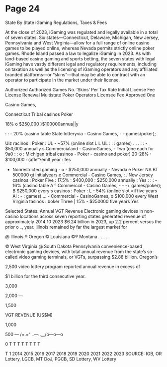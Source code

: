 # Page 24

State By State iGaming Regulations, Taxes & Fees

At the close of 2023, iGaming was regulated and legally available in a total of seven states. Six states—Connecticut,
Delaware, Michigan, New Jersey, Pennsylvania and West Virginia—allow for a full range of online casino games to be played
online, whereas Nevada permits strictly online poker games. Rhode Island passed a law to legalize iGaming in 2023. As
with land-based casino gaming and sports betting, the seven states with legal iGaming have vastly different legal and
regulatory requirements, including on taxation as well as the licensing of iGaming operators and any affiliated branded
platforms—or “skins”—that may be able to contract with an operator to participate in the market under their license.

Authorized Authorized Games No. ‘Skins’ Per Tax Rate Initial License Fee License Renewal Multistate Poker
Operators Licensee Fee Approved
One

Casino Games,

Connecticut Tribal casinos Poker

18% o $250,000 }$100000annua||y

: : - 20% (casino table
State lotteryvia - Casino Games, - - games/poker);

Uiz racinos : Poker : UL - ~57% (online slot L L UL
: : : games)
. . . : : - $50,000 annually
s Commercialand - CasinoGames, - Two (one each for 9a0 : : o :
Michigan tribal casinos - Poker - casino and poker) 20-28% : $100,000 : (aﬂe”?émlf year : fes
- Nonrestricted gaming - o - $250,000 annually -
Nevada e Poker NA BT 500000 gt initialyears e
Commercial - Casino Games, : .
New Jersey casinos : Poker Five : 17.5% : $400,000 : $250,000 annually : Yes
: : : - 16% (casino table
A ° Commercial - Casino Games, - - -+ games/poker); B $250,000 every
s casinos : Poker : L - 54% (online slot =il five years Al
: - : games)
... - Commercial -  CasinoGames, o $100,000 every
West Virginia tasinos : boker Three | 15% - $250000 five years Yes

Selected States: Annual VGT Revenue Electronic gaming devices in non-casino locations across
seven reporting states generated revenue of approximately
2014 10 2023 $6.24 billion in 2023, up 2.2 percent versus the prior
o _, year. lllinois remained by far the largest market for

@ lllinois ® Oregon © Louisiana ©® Montana . . . . .

© West Virginia @ South Dakota Pennsylvania convenience-based electronic gaming devices, with total
annual revenue from the state’s so-called video gaming
terminals, or VGTs, surpassing $2.88 billion. Oregon’s

2,500 video lottery program reported annual revenue in excess of

$1 billion for the third consecutive year.

3,000

2,000 —

1,500

VGT REVENUE (US$M)

1,000

500 — /=.=“
._.—._.__/o—o—o

0 T T T T T T T T

T 1
2014 2015 2016 2017 2018 2019 2020 2021 2022 2023
SOURCE: IGB, OR Lottery, LGCB, MT DoJ, PGCB, SD Lottery, WV Lottery

